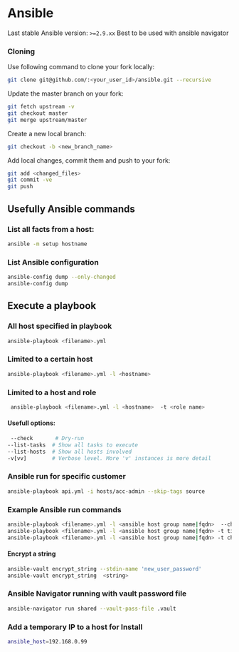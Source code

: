 # Ansible

Last stable Ansible version: `>=2.9.xx`
Best to be used with ansible navigator

### Cloning

Use following command to clone your fork locally:
```bash
git clone git@github.com/:<your_user_id>/ansible.git --recursive
```

Update the master branch on your fork:
```bash
git fetch upstream -v
git checkout master
git merge upstream/master
```

Create a new local branch:
```bash
git checkout -b <new_branch_name>
```

Add local changes, commit them and push to your fork:
```bash
git add <changed_files>
git commit -ve
git push
```

## Usefully Ansible commands

### List all facts from a host:

```bash
ansible -m setup hostname
```

### List Ansible configuration

```bash
ansible-config dump --only-changed
ansible-config dump
```

## Execute a playbook

### All host specified in playbook

```bash
ansible-playbook <filename>.yml
```

### Limited to a certain host

```bash
ansible-playbook <filename>.yml -l <hostname>
```

### Limited to a host and role

```bash
 ansible-playbook <filename>.yml -l <hostname>  -t <role name>
```

#### Usefull options:

```bash
 --check       # Dry-run
--list-tasks  # Show all tasks to execute
--list-hosts  # Show all hosts involved
-v[vv]        # Verbose level. More 'v' instances is more detail
```

### Ansible run for specific customer

```bash
ansible-playbook api.yml -i hosts/acc-admin --skip-tags source
```

### Example Ansible run commands

```bash
ansible-playbook <filename>.yml -l <ansible host group name|fqdn>  --check
ansible-playbook <filename>.yml -l <ansible host group name|fqdn> -t timezone
ansible-playbook <filename>.yml -l <ansible host group name|fqdn> -t check_rhns,rhn_register --check --diff
```

#### Encrypt a string

```bash
ansible-vault encrypt_string --stdin-name 'new_user_password'
ansible-vault encrypt_string  <string>
```
### Ansible Navigator running with vault password file

```bash
ansible-navigator run shared --vault-pass-file .vault
```

### Add a temporary IP to a host for Install

```bash
ansible_host=192.168.0.99
```
